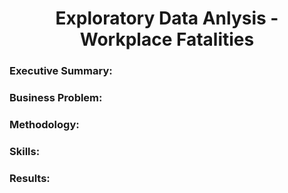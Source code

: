<h1 align='center'>Exploratory Data Anlysis - Workplace Fatalities</h1>

### Executive Summary:

### Business Problem:

### Methodology:

### Skills:

### Results:
